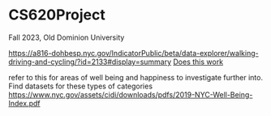 # CS620Project
Fall 2023, Old Dominion University

https://a816-dohbesp.nyc.gov/IndicatorPublic/beta/data-explorer/walking-driving-and-cycling/?id=2133#display=summary
<a href="[https://www.w3schools.com/](https://a816-dohbesp.nyc.gov/IndicatorPublic/beta/data-explorer/walking-driving-and-cycling/?id=2133#display=summary)">Does this work</a>


refer to this for areas of well being and happiness to investigate further into.  Find datasets for these types of categories https://www.nyc.gov/assets/cidi/downloads/pdfs/2019-NYC-Well-Being-Index.pdf
